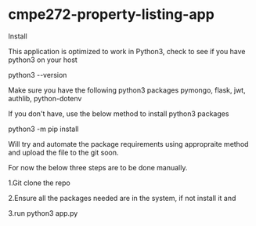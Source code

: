 # cmpe272-property-listing-app
Install

This application is optimized to work in Python3, check to see if you have python3 on your host

python3 --version

Make sure you have the following python3 packages
pymongo, flask, jwt, authlib, python-dotenv

If you don't have, use the below method to install python3 packages

python3 -m pip install <package-nmae>
  
  
  Will try and automate the package requirements using appropraite method and upload the file to the git soon.
  
  For now the below three steps are to be done manually.
  
  1.Git clone the repo
  
  2.Ensure all the packages needed are in the system, if not install it and 
  
  3.run python3 app.py

